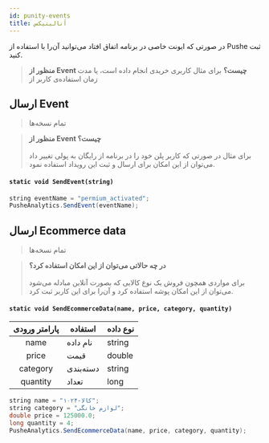 ```yaml
---
id: punity-events
title: آنالیتیکس
---
```



در صورتی که ایونت خاصی در برنامه اتفاق افتاد می‌توانید آن‌را با استفاده از Pushe ثبت کنید.

> **منظور از Event چیست؟**
> برای مثال کاربری خریدی انجام داده است، یا مدت زمان استفاده‌ی کاربر از 

## ارسال Event
> تمام نسخه‌ها

> **منظور از Event چیست؟**<br /><br />
> برای مثال در صورتی که کاربر پلن خود را در برنامه از رایگان به پولی تغییر داد می‌توان از این امکان برای ارسال و ثبت این رویداد استفاده نمود.

<div dir='ltr'>

#### `static void SendEvent(string)`

</div>

```java
string eventName = "permium_activated";
PusheAnalytics.SendEvent(eventName);
```

## ارسال Ecommerce data
> تمام نسخه‌ها

> **در چه حالاتی می‌توان از این امکان استفاده کرد؟**<br /><br />
> برای مواردی همچون فروش یک نوع کالایی که بصورت آنلاین مبادله می‌شود می‌توان از این امکان پوشه استفاده کرد و آن‌را برای این کاربر ثبت کرد.

<div dir='ltr'>

#### `static void SendEcommerceData(name, price, category, quantity)`

</div>

|پارامتر ورودی|استفاده|نوع داده|
|:--:|--|--|
|name|نام داده|string|
|price|قیمت|double|
|category|دسته‌بندی|string|
|quantity|تعداد|long|

```java
string name = "کالا-۱۰۲۴";
string category = "لوازم خانگی";
double price = 125000.0;
long quantity = 4;
PusheAnalytics.SendEcommerceData(name, price, category, quantity);
```